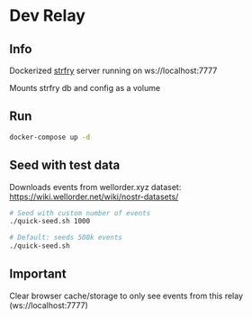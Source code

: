 # Dev Relay

## Info

Dockerized [strfry](https://github.com/hoytech/strfry) server running on ws://localhost:7777

Mounts strfry db and config as a volume

## Run

```bash
docker-compose up -d
```

## Seed with test data

Downloads events from wellorder.xyz dataset: https://wiki.wellorder.net/wiki/nostr-datasets/

```bash
# Seed with custom number of events
./quick-seed.sh 1000

# Default: seeds 500k events
./quick-seed.sh
```

## Important

Clear browser cache/storage to only see events from this relay (ws://localhost:7777)
